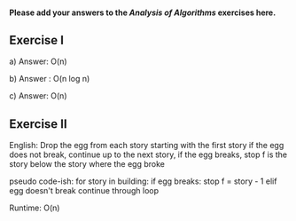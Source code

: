 #### Please add your answers to the ***Analysis of  Algorithms*** exercises here.

## Exercise I

a)
Answer: O(n)

b)
Answer : O(n log n)

c)
Answer: O(n)


## Exercise II

English:
Drop the egg from each story starting with the first story
if the egg does not break, continue up to the next story,
if the egg breaks, stop
f is the story below the story where the egg broke

pseudo code-ish:
for story in building:
    if egg breaks:
        stop
        f = story - 1
    elif egg doesn't break
        continue through loop

Runtime:
O(n)